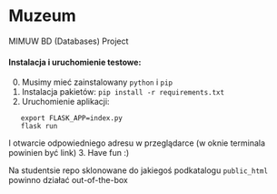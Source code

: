 # Muzeum
MIMUW BD (Databases) Project

#### Instalacja i uruchomienie testowe:
0. Musimy mieć zainstalowany `python` i `pip`
1. Instalacja pakietów: `pip install -r requirements.txt`
2. Uruchomienie aplikacji:
 ```
    export FLASK_APP=index.py 
    flask run
 ```
 I otwarcie odpowiedniego adresu w przeglądarce (w oknie terminala powinien być link)
3. Have fun :)

Na studentsie repo sklonowane do jakiegoś podkatalogu `public_html` powinno działać out-of-the-box
